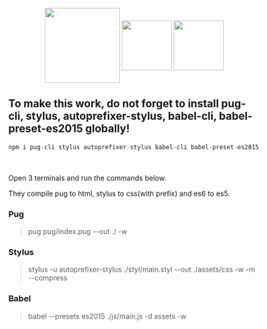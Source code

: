 <p align="center">
  <img src="https://cdn.svgporn.com/logos/pug.svg" height="150" align="center">
  <img src="https://cdn.svgporn.com/logos/stylus.svg" height="100"  align="center">
  <img src="https://cdn.svgporn.com/logos/babel.svg" height="100"  align="center">
</p>

## To make this work, do not forget to install pug-cli, stylus, autoprefixer-stylus, babel-cli, babel-preset-es2015 globally!
```js
npm i pug-cli stylus autoprefixer-stylus babel-cli babel-preset-es2015 -g
```
<br>

Open 3 terminals and run the commands below.

They compile pug to html, stylus to css(with prefix) and es6 to es5.

### Pug
> pug pug/index.pug --out ./ -w 


### Stylus
> stylus -u autoprefixer-stylus ./styl/main.styl --out ./assets/css  -w -m --compress


### Babel
> babel --presets es2015 ./js/main.js -d assets -w
